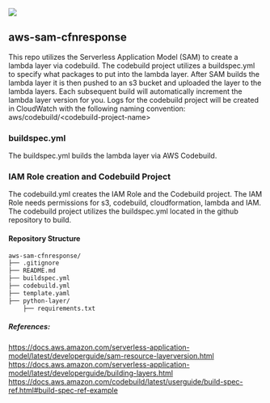 ![](https://codebuild.us-east-1.amazonaws.com/badges?uuid=eyJlbmNyeXB0ZWREYXRhIjoiN2FvM2QzZnBCK1JjZjBTajQ5R0JlazZhOGo3c2toQktFRzVKNDNENlZ1YUU3Y1kyeEdkU2VTOGZxVllMVzh0UG9oeHBXM0Y0VGVrVloyYmUzSFNacjdRPSIsIml2UGFyYW1ldGVyU3BlYyI6InNUT3lrYmNpOVhsS2Q0aXIiLCJtYXRlcmlhbFNldFNlcmlhbCI6MX0%3D&branch=main)

## aws-sam-cfnresponse

This repo utilizes the Serverless Application Model (SAM) to create a lambda layer via codebuild. The codebuild project utilizes a buildspec.yml to specify what packages to put into the lambda layer. After SAM builds the lambda layer it is then pushed to an s3 bucket and uploaded the layer to the lambda layers. Each subsequent build will automatically increment the lambda layer version for you. Logs for the codebuild project will be created in CloudWatch with the following naming convention: aws/codebuild/\<codebuild-project-name\>

### buildspec.yml

The buildspec.yml builds the lambda layer via AWS Codebuild.

### IAM Role creation and Codebuild Project

The codebuild.yml creates the IAM Role and the Codebuild project. The IAM Role needs permissions for s3, codebuild, cloudformation, lambda and IAM. The codebuild project utilizes the buildspec.yml located in the github repository to build. 

#### Repository Structure

```bash
aws-sam-cfnresponse/
├── .gitignore
├── README.md
├── buildspec.yml
├── codebuild.yml
├── template.yaml
├── python-layer/
    ├── requirements.txt
```
##### References:

https://docs.aws.amazon.com/serverless-application-model/latest/developerguide/sam-resource-layerversion.html
https://docs.aws.amazon.com/serverless-application-model/latest/developerguide/building-layers.html
https://docs.aws.amazon.com/codebuild/latest/userguide/build-spec-ref.html#build-spec-ref-example
